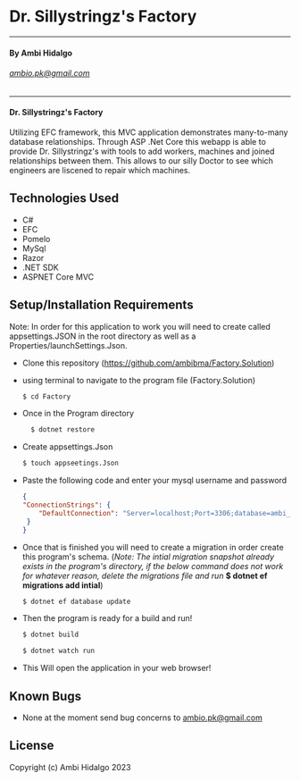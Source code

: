 
# Dr. Sillystringz's Factory

---
#### By Ambi Hidalgo
###### ambio.pk@gmail.com
---

#### Dr. Sillystringz's Factory
Utilizing EFC framework, this MVC application demonstrates many-to-many database relationships. Through  ASP .Net Core this webapp is able to provide Dr. Sillystringz's with tools to add workers, machines and joined relationships between them. This allows to our silly Doctor to see which engineers are liscened to repair which machines.
## Technologies Used
* C#
* EFC
* Pomelo
* MySql
* Razor
* .NET SDK
* ASPNET Core MVC


## Setup/Installation Requirements
Note: In order for this application to work you will need to create called appsettings.JSON in the root directory as well as a Properties/launchSettings.Json.
* Clone this repository (https://github.com/ambibma/Factory.Solution)
* using terminal to navigate to the program file (Factory.Solution)
     ```bash
    $ cd Factory
    ```
* Once in the Program directory
  ```bash
    $ dotnet restore
    ```
* Create appsettings.Json
    ```bash
    $ touch appseetings.Json
    ```
* Paste the following code and enter your mysql username and password
    ```JSON
    {
    "ConnectionStrings": {
        "DefaultConnection": "Server=localhost;Port=3306;database=ambi_hidalgo_factory;uid=[YOUR USERNAME];pwd=[YOUR PASSWORD];"
     }
    }
    ```
* Once that is finished you will need to create a migration in order create this program's schema. (*Note: The intial migration snapshot already exists in the program's directory, if the below command does not work for whatever reason, delete the migrations file and run* **$ dotnet ef migrations add intial**)
   ```bash
   $ dotnet ef database update
   ```
* Then the program is ready for a build and run!
    
    ```bash
    $ dotnet build
    ```

     ```bash
    $ dotnet watch run
    ```
* This Will open the application in your web browser!

## Known Bugs

* None at the moment
send bug concerns to ambio.pk@gmail.com

## License


Copyright (c) Ambi Hidalgo 2023